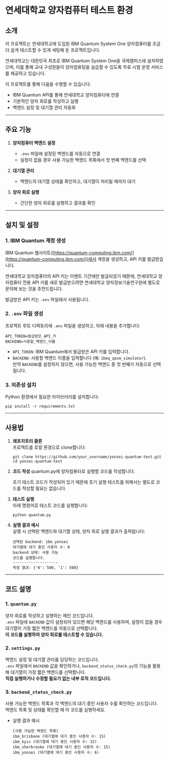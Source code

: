 # 연세대학교 양자컴퓨터 테스트 환경

## 소개

이 프로젝트는 연세대학교에 도입된 IBM Quantum System One 양자컴퓨터를 조금 더 쉽게 테스트할 수 있게 세팅해 둔 프로젝트입니다.

연세대학교는 대한민국 최초로 IBM Quantum System One을 국제캠퍼스에 설치하였으며, 이를 통해 교내 구성원들이 양자컴퓨팅을 실습할 수 있도록 무료 시범 운영 서비스를 제공하고 있습니다.

이 프로젝트를 통해 다음을 수행할 수 있습니다:

- IBM Quantum API를 통해 연세대학교 양자컴퓨터에 연결
- 기본적인 양자 회로를 작성하고 실행
- 백엔드 설정 및 대기열 관리 자동화

---

## 주요 기능

1. **양자컴퓨터 백엔드 설정**

   - `.env` 파일에 설정된 백엔드를 자동으로 연결
   - 설정이 없을 경우 사용 가능한 백엔드 목록에서 첫 번째 백엔드를 선택

2. **대기열 관리**

   - 백엔드의 대기열 상태를 확인하고, 대기열이 처리될 때까지 대기

3. **양자 회로 실행**
   - 간단한 양자 회로를 실행하고 결과를 확인

---

## 설치 및 설정

### 1. IBM Quantum 계정 생성

IBM Quantum 웹사이트([https://quantum-computing.ibm.com/](https://quantum-computing.ibm.com/))에서 계정을 생성하고, API 키를 발급받습니다.

연세대학교 양자컴퓨터의 API 키는 이벤트 기간에만 발급되었기 때문에, 연세대학교 양자컴퓨터 전용 API 키를 새로 발급받으려면 연세대학교 양자정보기술연구원에 별도로 문의해 보는 것을 추천드립니다.

발급받은 API 키는 `.env` 파일에서 사용됩니다.

### 2. `.env` 파일 생성

프로젝트 루트 디렉토리에 `.env` 파일을 생성하고, 아래 내용을 추가합니다:

```
API_TOKEN=발급받은_API_키
BACKEND=사용할_백엔드_이름
```

- `API_TOKEN`: IBM Quantum에서 발급받은 API 키를 입력합니다.
- `BACKEND`: 사용할 백엔드 이름을 입력합니다 (예: `ibmq_qasm_simulator`).  
  만약 `BACKEND`를 설정하지 않으면, 사용 가능한 백엔드 중 첫 번째가 자동으로 선택됩니다.

### 3. 의존성 설치

Python 환경에서 필요한 라이브러리를 설치합니다:

```
pip install -r requirements.txt
```

---

## 사용법

1. **레포지토리 클론**  
   프로젝트를 로컬 환경으로 clone합니다:

   ```
   git clone https://github.com/your_username/yonsei-quantum-test.git
   cd yonsei-quantum-test
   ```

2. **코드 작성**
   quantum.py에 양자컴퓨터로 실행할 코드를 작성합니다.

   초기 테스트 코드가 작성되어 있기 때문에 초기 실행 테스트를 위해서는 별도로 코드를 작성할 필요는 없습니다.

3. **테스트 실행**  
   아래 명령어로 테스트 코드를 실행합니다:

   ```
   python quantum.py
   ```

4. **실행 결과 예시**  
   실행 시 선택된 백엔드와 대기열 상태, 양자 회로 실행 결과가 출력됩니다:

   ```
   선택된 backend: ibm_yonsei
   대기열에 대기 중인 사용자 수: 0
   backend 상태: 사용 가능
   코드를 실행합니다.
   --------------------
   측정 결과: {'0': 500, '1': 500}
   ```

---

## 코드 설명

### 1. `quantum.py`

양자 회로를 작성하고 실행하는 메인 코드입니다.  
`.env` 파일에 `BACKEND` 값이 설정되어 있으면 해당 백엔드를 사용하며, 설정이 없을 경우 대기열이 가장 짧은 백엔드를 자동으로 선택합니다.  
**이 코드를 실행하여 양자 회로를 테스트할 수 있습니다.**

### 2. `settings.py`

백엔드 설정 및 대기열 관리를 담당하는 코드입니다.  
`.env` 파일에서 `BACKEND` 값을 확인하거나, `backend_status_check.py`의 기능을 활용해 대기열이 가장 짧은 백엔드를 선택합니다.  
**직접 실행하거나 수정할 필요가 없는 내부 로직 코드입니다.**

### 3. `backend_status_check.py`

사용 가능한 백엔드 목록과 각 백엔드의 대기 중인 사용자 수를 확인하는 코드입니다.  
백엔드 목록 및 상태를 확인할 때 이 코드를 실행하세요.

- 실행 결과 예시

  ```
  [사용 가능한 백엔드 목록]
  ibm_brisbane (대기열에 대기 중인 사용자 수: 15)
  ibm_kyiv (대기열에 대기 중인 사용자 수: 32)
  ibm_sherbrooke (대기열에 대기 중인 사용자 수: 15)
  ibm_yonsei (대기열에 대기 중인 사용자 수: 6)
  ```
